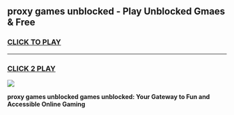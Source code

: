 
## proxy games unblocked - Play Unblocked Gmaes & Free
<h3>
<a href="https://news.freeplayer.one?title=proxy_games_unblocked&ref=23F">CLICK TO PLAY</a></h3>
<hr>

<h3>
<a href="https://news.freeplayer.one?title=proxy_games_unblocked&ref=23F">CLICK 2 PLAY</a>
  
</h3>

<a href="https://news.freeplayer.one?title=proxy_games_unblocked&ref=23F/"><img src="https://clearcache.store/games.png"></a>


**proxy games unblocked games unblocked: Your Gateway to Fun and Accessible Online Gaming**
